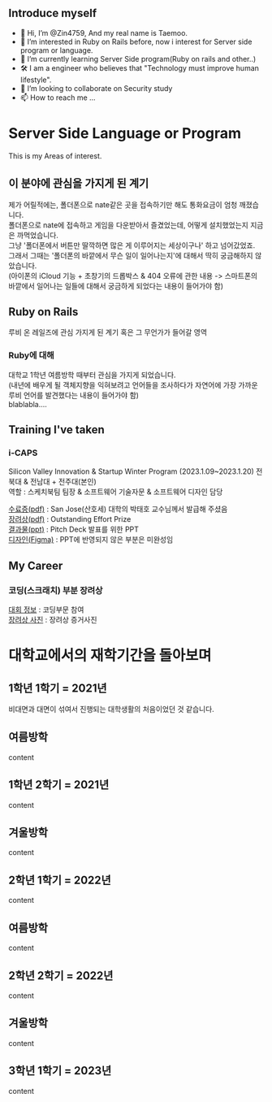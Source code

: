 ## Introduce myself
- 👋 Hi, I’m @Zin4759, And my real name is Taemoo.
- 👀 I’m interested in Ruby on Rails before, now i interest for Server side program or language.
- 🌱 I’m currently learning Server Side program(Ruby on rails and other..)
- 🛠️ I am a engineer who believes that "Technology must improve human lifestyle".
- 💞️ I’m looking to collaborate on Security study
- 📫 How to reach me ...


# Server Side Language or Program
This is my Areas of interest.<br>

## 이 분야에 관심을 가지게 된 계기
제가 어릴적에는, 폴더폰으로 nate같은 곳을 접속하기만 해도 통화요금이 엄청 깨졌습니다.<br>
폴더폰으로 nate에 접속하고 게임을 다운받아서 즐겼었는데, 어떻게 설치했었는지 지금은 까먹었습니다.<br>
그냥 '폴더폰에서 버튼만 딸깍하면 많은 게 이루어지는 세상이구나' 하고 넘어갔었죠.<br>
그래서 그때는 '폴더폰의 바깥에서 무슨 일이 일어나는지'에 대해서 딱히 궁금해하지 않았습니다.<br>
(아이폰의 iCloud 기능 + 초창기의 드롭박스 & 404 오류에 관한 내용 -> 스마트폰의 바깥에서 일어나는 일들에 대해서 궁금하게 되었다는 내용이 들어가야 함)
## Ruby on Rails
루비 온 레일즈에 관심 가지게 된 계기 혹은 그 무언가가 들어갈 영역
### Ruby에 대해
대학교 1학년 여름방학 때부터 관심을 가지게 되었습니다.<br>
(내년에 배우게 될 객체지향을 익혀보려고 언어들을 조사하다가 자연어에 가장 가까운 루비 언어를 발견했다는 내용이 들어가야 함)
<br>
blablabla....
<br>
## Training I've taken
### i-CAPS
 Silicon Valley Innovation & Startup Winter Program (2023.1.09~2023.1.20)
 전북대 & 전남대 + 전주대(본인)
 <br>
 역할 : 스케치북팀 팀장 & 소프트웨어 기술자문 & 소프트웨어 디자인 담당

[수료증(pdf)](https://github.com/Zin4759/Zin4759/files/11718260/default.pdf) : San Jose(산호세) 대학의 박태호 교수님께서 발급해 주셨음
<br>
[장려상(pdf)](https://github.com/Zin4759/Zin4759/files/11718261/4.Outstanding.pdf) : Outstanding Effort Prize
<br>
[결과물(ppt)](https://github.com/Zin4759/Zin4759/files/11718571/2023-winter-svsip-_._.pptx) : Pitch Deck 발표를 위한 PPT
<br>
[디자인(Figma)](https://www.figma.com/file/ukUs8eRa6SBlKgH8WB0tc5/UI?type=design&t=1UcNiZHEHXUNGhY0-1) : PPT에 반영되지 않은 부분은 미완성임

## My Career

### 코딩(스크래치) 부분 장려상
[대회 정보](https://github.com/Zin4759/Zin4759/assets/74270202/dd859952-3ae2-460c-a58e-439efcacdb78) : 코딩부문 참여
<br>
[장려상 사진](https://github.com/Zin4759/Zin4759/assets/74270202/183de468-5618-491b-adb8-a41380915df1) : 장려상 증거사진



# 대학교에서의 재학기간을 돌아보며
## 1학년 1학기 = 2021년
비대면과 대면이 섞여서 진행되는 대학생활의 처음이었던 것 같습니다.<br>

## 여름방학
content
## 1학년 2학기 = 2021년
content
## 겨울방학
content
## 2학년 1학기 = 2022년
content
## 여름방학
content
## 2학년 2학기 = 2022년
content
## 겨울방학
content
## 3학년 1학기 = 2023년
content


<!---
Zin4759/Zin4759 is a ✨ special ✨ repository because its `README.md` (this file) appears on your GitHub profile.
You can click the Preview link to take a look at your changes.
--->
